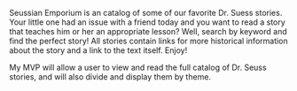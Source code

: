 Seussian Emporium is an catalog of some of our favorite Dr. Suess stories. Your little one had an issue with a friend today and you want to read a story that teaches him or her an appropriate lesson? Well, search by keyword and find the perfect story! All stories contain links for more historical information about the story and a link to the text itself. Enjoy!

My MVP will allow a user to view and read the full catalog of Dr. Seuss stories, and will also divide and display them by theme. 


